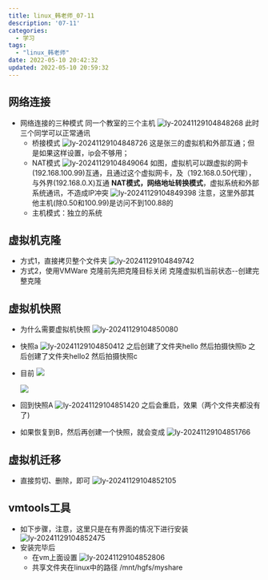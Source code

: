 ```yaml
---
title: linux_韩老师_07-11
description: '07-11'
categories:
  - 学习
tags:
  - "linux_韩老师"
date: 2022-05-10 20:42:32
updated: 2022-05-10 20:59:32
---
```


## 网络连接

- 网络连接的三种模式
  同一个教室的三个主机
  ![ly-20241129104848268](attachments/img/ly-20241129104848268.png)
  此时三个同学可以正常通讯
  - 桥接模式
    ![ly-20241129104848726](attachments/img/ly-20241129104848726.png)
    这是张三的虚拟机和外部互通；但是如果这样设置，ip会不够用；
  - NAT模式
    ![ly-20241129104849064](attachments/img/ly-20241129104849064.png)
    如图，虚拟机可以跟虚拟的网卡(192.168.100.99)互通，且通过这个虚拟网卡，及（192.168.0.50代理），与外界(192.168.0.X)互通
    **NAT模式，网络地址转换模式**，虚拟系统和外部系统通讯，不造成IP冲突
    ![ly-20241129104849398](attachments/img/ly-20241129104849398.png)
    注意，这里外部其他主机(除0.50和100.99)是访问不到100.88的
  - 主机模式：独立的系统

## 虚拟机克隆

- 方式1，直接拷贝整个文件夹
  ![ly-20241129104849742](attachments/img/ly-20241129104849742.png)
- 方式2，使用VMWare
  克隆前先把克隆目标关闭
  克隆虚拟机当前状态--创建完整克隆

## 虚拟机快照

- 为什么需要虚拟机快照
  ![ly-20241129104850080](attachments/img/ly-20241129104850080.png)

- 快照a
  ![ly-20241129104850412](attachments/img/ly-20241129104850412.png)
  之后创建了文件夹hello
  然后拍摄快照b
  之后创建了文件夹hello2
  然后拍摄快照c

- 目前
  ![](attachments/img/ly-20241129104850752.png)

  ![](attachments/img/ly-20241129104851086.png)

- 回到快照A
  ![ly-20241129104851420](attachments/img/ly-20241129104851420.png)
  之后会重启，效果（两个文件夹都没有了)
  
- 如果恢复到B，然后再创建一个快照，就会变成
  ![ly-20241129104851766](attachments/img/ly-20241129104851766.png)
  
  

## 虚拟机迁移

- 直接剪切、删除，即可
  ![ly-20241129104852105](attachments/img/ly-20241129104852105.png)

## vmtools工具

- 如下步骤，注意，这里只是在有界面的情况下进行安装
  ![ly-20241129104852475](attachments/img/ly-20241129104852475.png)
- 安装完毕后
  - 在vm上面设置
    ![ly-20241129104852806](attachments/img/ly-20241129104852806.png)
  - 共享文件夹在linux中的路径 /mnt/hgfs/myshare
    

